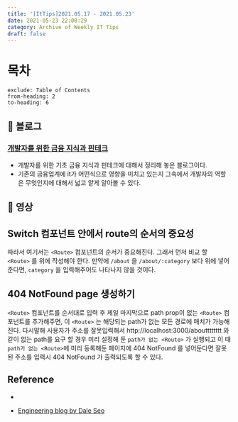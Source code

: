 ```yaml
---
title: '[ItTips]2021.05.17 - 2021.05.23'
date: 2021-05-23 22:08:29
category: Archive of Weekly IT Tips
draft: false
---
```


# 목차

```toc
exclude: Table of Contents
from-heading: 2
to-heading: 6
```

## 📙 블로그

### [개발자를 위한 금융 지식과 핀테크](https://wonit.tistory.com/318?category=813540)

- 개발자를 위한 기초 금융 지식과 핀테크에 대해서 정리해 놓은 블로그이다.
- 기존의 금융업계에 it가 어떤식으로 영향을 미치고 있는지 그속에서 개발자의 역할은 무엇인지에 대해서 넓고 얕게 알아볼 수 있다.

## 🎥 영상

## Switch 컴포넌트 안에서 route의 순서의 중요성

따라서 여기서는 `<Route>` 컴포넌트의 순서가 중요해진다. 그래서 먼저 비교 할 `<Route>` 를 위에 작성해야 한다.
만약에 `/about` 을 `/about/:category` 보다 위에 넣어준다면, `category` 을 입력해주어도 나타나지 않을 것이다.

## 404 NotFound page 생성하기

`<Route>` 컴포넌트를 순서대로 입력 후 제일 마지막으로 path prop이 없는 `<Route>` 컴포넌트를 추가해주면, 이 `<Route>` 는 해당되는 path가 없는 모든 경로에 매치가 가능해진다. 다시말해 사용자가 주소를 잘못입력해서 http://localhost:3000/aboutttttttt 와 같이 없는 path를 요구 할 경우 미리 설정해 둔 `path가 없는 <Route>` 가 실행되고 이 때 `path가 없는 <Route>`에 미리 등록해둔 페이지에 404 NotFound 를 넣어둔다면 잘못된 주소를 입력시 404 NotFound 가 출력되도록 할 수 있다.

## Reference

-

* [Engineering blog by Dale Seo](https://www.daleseo.com/react-router-basic/)
